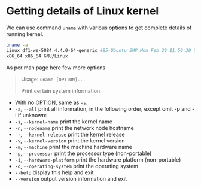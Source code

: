 # Getting details of Linux kernel

We can use command `uname` with various options to get complete details of running kernel.

```sh
uname -a
Linux df1-ws-5084 4.4.0-64-generic #85-Ubuntu SMP Mon Feb 20 11:50:30 UTC 2017 x86_64
x86_64 x86_64 GNU/Linux
```

As per man page here few more options

> Usage: `uname [OPTION]...`
>
> Print certain system information.

- With no OPTION, same as `-s`.
- `-a`, `--all` print all information, in the following order, except omit -p and -i if unknown:
- `-s`, `--kernel-name` print the kernel name
- `-n`, `--nodename` print the network node hostname
- `-r`, `--kernel-release` print the kernel release
- `-v`, `--kernel-version` print the kernel version
- `-m`, `--machine` print the machine hardware name
- `-p`, `--processor` print the processor type (non-portable)
- `-i`, `--hardware-platform` print the hardware platform (non-portable)
- `-o`, `--operating-system` print the operating system
- `--help` display this help and exit
- `--version` output version information and exit
